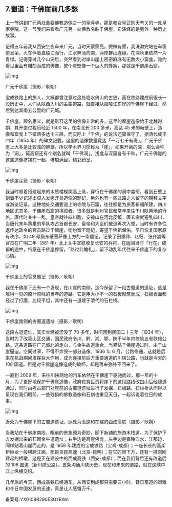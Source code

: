 ## 7.蜀道：千佛崖前几多愁
上一节讲到广元两处重要佛教造像之一的皇泽寺，那是和女皇武则天有关的一处皇家寺院，这一节我们来看看广元另一处佛教名胜千佛崖，它演绎的是另外一种历史故事。


记得五年前我从西安坐夜车来广元，当时天蒙蒙亮，微微有雾，我洗漱完站在车窗前发呆，火车伴着嘉陵江而行，江水奔涌向南，两岸群山连绵，在深秋里依然一片青绿。记得穿过几个山洞后，突然看到对岸山崖上密密麻麻有无数大小窟龛，隐约看见里面有雕刻而成的佛像，整个崖壁像一个巨大的蜂窝，那就是千佛崖石窟。


![img](https://pic2.zhimg.com/v2-6a5d73862b17f470dfbfcd4c61a543ad.webp)

广元千佛崖（摄影／耿朔）


宝成铁路上的旅人，大概都曾注意过这处临水倚山的古迹，而在铁路建成前很长一段历史中，人们从陕西入川的主要道路，就直接从嘉陵江东岸的千佛崖下经过，然后到达其南五公里的广元城。


千佛崖，顾名思义，就是形容这里的佛像非常的多，这里的摩崖造像始于北魏时期，其开凿过程历经近 1500 年，在南北长 200 多米，高达 45 米的峭壁上，造像和窟龛上下错落多达十三层。而实际上「千佛」的说法还算保守了，据清代咸丰四年（1854 年）的碑文记载，这里的造像数量竟达「一万七千有奇」。广元千佛崖上大多是比较浅的佛龛，所以学术界习惯称为「崖」，如果开凿的深，那么会称为「洞」，莫高窟还有个别名就叫「千佛洞」。浅龛与深窟各有千秋，广元千佛崖的这些造像挤挨在一起，琳琅满目，精彩纷呈。


![img](https://pic1.zhimg.com/v2-7e426e3da7e228d444c4db932165aec1.webp)

千佛崖深窟（摄影／耿朔）


我当时顺着搭建起来的木质楼梯爬高上低，穿行在千佛崖的洞中龛前，看到石壁上刻着不少记述出资人发愿开龛造像的题记，另外也有一些过路之人留下的朝拜文字或游览记录。这种地处交通要道上的寺院与石窟，往往都是为旅客祈福所建，四川地区尤其多，千佛崖石窟的捐资者，很多就是利州官民和常年来往于川陕两地的行旅。唐代时关中一乱，皇帝就往四川跑，安禄山在河北反叛，唐玄宗就避乱四川，当唐代末年黄巢的军队攻占首都长安，皇帝和大臣们被迫再次入蜀，当时有许多往返传达政令的官员路过千佛崖，纷纷留下题记，寄望于佛祖保佑，早日恢复国家原有秩序，如 49 号窟东壁菩萨像上方的一条题记，记录了田重祚、赵归、张齐嵩等官员在广明二年（881 年）北上关中宣慰收复长安的兵将，在返回当时「行在」成都的途中，特意在千佛崖停留，「路过此瞻礼」，留下动乱年代往来千佛崖下的复杂心情。


![img](https://pic2.zhimg.com/v2-8a0f2818993eee68dc9d89ae16dab129.webp)

千佛崖上的官员题记（摄影／耿朔）


我在千佛崖下还有一个发现，在山崖的南侧，迄今保留了一段古蜀道的遗址，这是难得一见的原汁原味的当年的道路。它是用大小不一的石板砌筑而成，石板表面都经过了打磨，比较平坦，其中还有一道建于清代的石栏桥。


![img](https://pic4.zhimg.com/v2-0b8d2d7872120bd7bee80ffd8057a03e.webp)

千佛崖南侧的古蜀道遗址（摄影／耿朔）


这段古道遗址，其实曾经被湮没了 70 多年，时间回到民国二十三年（1934 年），当时为了改善山区交通，国民政府令川、黔、湘、鄂、陕于半年内修筑五省联络公路。这条道路在广元城北的走向，与金牛故道重合，当紧贴千佛崖通过时，由于山崖逼迫，空间过窄，不得不炸毁一部分造像。1936 年 6 月，公路修通，这就是后来在抗战期间发挥巨大作用，成为连接前后方重要通道的川陕公路，也就是今天的 108 国道。但是对千佛崖造像造成的破坏，却是再来弥补不回来了。


一直到 2009 年，来往川陕两地的汽车依然在千佛崖下驱驰而过，那一年的十月，为了更好地保护千佛崖造像，政府花费巨资将崖下的这段路线改由山后经隧道通过，同时由考古部门对崖前的古蜀道遗址进行了发掘，石板路、石栏桥从而得以呈现在我们眼前，一些残损的佛教造像和石刻也重见天日，一起诉说着往日的故事。 


![img](https://pic3.zhimg.com/v2-c05645210d462817d4190220bf631490.webp)

近处为千佛崖下的古蜀道遗址，远处为高速和在建的西成高铁（摄影／耿朔）


当我站在千佛崖南段，眼前的景象颇为奇妙，脚下新铺的旅游木栈道，为了保护下方发掘出来的石砌金牛道遗址；右手边是高崖佛龛，左手边是嘉陵江水，江那边，同样贴着山崖而走的，是 1958 年建成的宝成铁路（宝鸡-成都）；一座长长的高架桥巨龙一般横跨江面，那是京昆高速（北京-昆明）；在它的侧下方，还有一排刚刚建起的桥墩，这是正在建设中的西成高铁（西安-成都）；而在我们背后还有改道后的 108 国道（新川陕公路）。五条沟通川陕历史、现在和未来的道路，就在这峡中江上纵横交织。


几年后的今天，西成高铁已经通车，从西安到成都只需要三小时，昔日蜀道的艰难和今日中国发展的迅速，真是让人感慨万千。


备案号:YX0108R290E3GzRWn

